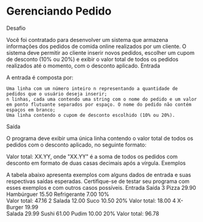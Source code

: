 # Gerenciando Pedido


Desafio

Você foi contratado para desenvolver um sistema que armazena informações dos pedidos de comida online realizados por um cliente. O sistema deve permitir ao cliente inserir novos pedidos, escolher um cupom de desconto (10% ou 20%) e exibir o valor total de todos os pedidos realizados até o momento, com o desconto aplicado.
Entrada

A entrada é composta por:

    Uma linha com um número inteiro n representando a quantidade de pedidos que o usuário deseja inserir;
    n linhas, cada uma contendo uma string com o nome do pedido e um valor em ponto flutuante separados por espaço. O nome do pedido não contém espaços em branco;
    Uma linha contendo o cupom de desconto escolhido (10% ou 20%).

Saída

O programa deve exibir uma única linha contendo o valor total de todos os pedidos com o desconto aplicado, no seguinte formato:

Valor total: XX.YY, onde "XX.YY" é a soma de todos os pedidos com desconto em formato de duas casas decimais após a vírgula.
Exemplos

A tabela abaixo apresenta exemplos com alguns dados de entrada e suas respectivas saídas esperadas. Certifique-se de testar seu programa com esses exemplos e com outros casos possíveis.
Entrada 	Saída
3
Pizza 29.90
Hambúrguer 15.50
Refrigerante 7.00
10% 	
Valor total: 47.16
2
Salada 12.00
Suco 10.50
20% 	Valor total: 18.00
4
X-Burger 19.99      
Salada 29.99
Sushi 61.00
Pudim 10.00
20% 	Valor total: 96.78
